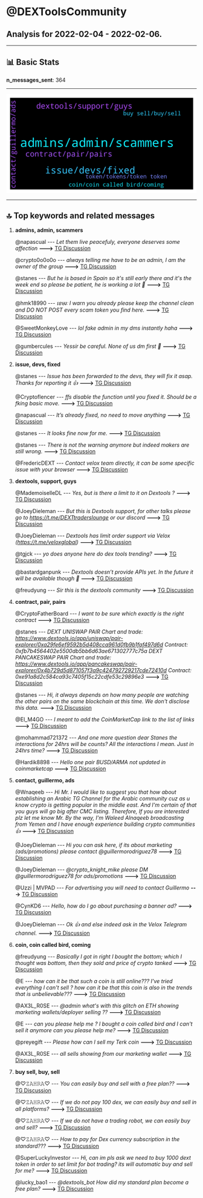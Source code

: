# **@DEXToolsCommunity**
 ## Analysis for **2022-02-04** - **2022-02-06**.

---

## 📊 **Basic Stats**

**n_messages_sent**: 364

---
![wordcloud](DEXToolsCommunity_2Days_wordcloud.png)

---


## 🔝 **Top keywords and related messages**

1. **admins, admin, scammers**

    @napascual --- *Let them live peacefuly, everyone deserves some affection* **--->** [TG Discussion](https://t.me/DEXToolsCommunity/330729)

    @crypto0o0o0o --- *always telling me have to be an admin, I am the owner of the group* **--->** [TG Discussion](https://t.me/DEXToolsCommunity/331069)

    @stanes --- *But he is based in Spain so it's still early there and it's the week end so please be patient, he is working a lot 🙏* **--->** [TG Discussion](https://t.me/DEXToolsCommunity/331815)

    @hmk18990 --- *ខេមរៈ I warn you already please keep the channel clean and DO NOT POST every scam token you find here.* **--->** [TG Discussion](https://t.me/DEXToolsCommunity/331258)

    @SweetMonkeyLove --- *lol fake admin in my dms instantly haha* **--->** [TG Discussion](https://t.me/DEXToolsCommunity/331998)

    @gumbercules --- *Yessir be careful. None of us dm first 👀* **--->** [TG Discussion](https://t.me/DEXToolsCommunity/332001)

2. **issue, devs, fixed**

    @stanes --- *Issue has been forwarded to the devs, they will fix it asap. Thanks for reporting it 👍* **--->** [TG Discussion](https://t.me/DEXToolsCommunity/332283)

    @Cryptoflencer --- *ffs disable the function until you fixed it. Should be a fking basic move.* **--->** [TG Discussion](https://t.me/DEXToolsCommunity/330682)

    @napascual --- *It’s already fixed, no need to move anything* **--->** [TG Discussion](https://t.me/DEXToolsCommunity/330683)

    @stanes --- *It looks fine now for me.* **--->** [TG Discussion](https://t.me/DEXToolsCommunity/330669)

    @stanes --- *There is not the warning anymore but indeed makers are still wrong.* **--->** [TG Discussion](https://t.me/DEXToolsCommunity/330674)

    @FredericDEXT --- *Contact velox team directly, it can be some specific issue with your browser* **--->** [TG Discussion](https://t.me/DEXToolsCommunity/331366)

3. **dextools, support, guys**

    @MademoiselleDL --- *Yes, but is there a limit to it on Dextools ?* **--->** [TG Discussion](https://t.me/DEXToolsCommunity/331162)

    @JoeyDieleman --- *But this is Dextools support, for other talks please go to https://t.me/DEXTtraderslounge or our discord* **--->** [TG Discussion](https://t.me/DEXToolsCommunity/332243)

    @JoeyDieleman --- *Dextools has limit order support via Velox (https://t.me/veloxglobal)* **--->** [TG Discussion](https://t.me/DEXToolsCommunity/332235)

    @tgjck --- *yo does anyone here do dex tools trending?* **--->** [TG Discussion](https://t.me/DEXToolsCommunity/332068)

    @bastardganpunk --- *Dextools doesn’t provide APIs yet. In the future it will be available though 🙂* **--->** [TG Discussion](https://t.me/DEXToolsCommunity/331203)

    @freudyung --- *Sir this is the dextools community* **--->** [TG Discussion](https://t.me/DEXToolsCommunity/330750)

4. **contract, pair, pairs**

    @CryptoFatherBoard --- *I want to be sure which exactly is the right contract* **--->** [TG Discussion](https://t.me/DEXToolsCommunity/330878)

    @stanes --- *DEXT UNISWAP PAIR Chart and trade: https://www.dextools.io/app/uniswap/pair-explorer/0xa29fe6ef9592b5d408cca961d0fb9b1faf497d6d Contract: 0xfb7b4564402e5500db5bb6d63ae671302777c75a  DEXT PANCAKESWAP PAIR Chart and trade: https://www.dextools.io/app/pancakeswap/pair-explorer/0x4b729d5d871057f3a9c424792729217cde72410d Contract: 0xe91a8d2c584ca93c7405f15c22cdfe53c29896e3* **--->** [TG Discussion](https://t.me/DEXToolsCommunity/330858)

    @stanes --- *Hi, it always depends on how many people are watching the other pairs on the same blockchain at this time. We don't disclose this data.* **--->** [TG Discussion](https://t.me/DEXToolsCommunity/330638)

    @El_M4GO --- *I meant to add the CoinMarketCap link to the list of links* **--->** [TG Discussion](https://t.me/DEXToolsCommunity/331843)

    @mohammad721372 --- *And one more question dear Stanes  the interactions for 24hrs will be counts?  All the interactions I mean.   Just in 24hrs time?* **--->** [TG Discussion](https://t.me/DEXToolsCommunity/330651)

    @Hardik8898 --- *Hello one pair BUSD/ARMA not updated in coinmarketcap* **--->** [TG Discussion](https://t.me/DEXToolsCommunity/330863)

5. **contact, guillermo, ads**

    @Wnaqeeb --- *Hi Mr.  I would like to suggest you that  how about establishing an Arabic TG Channel for the Arabic community cuz as u know crypto is getting popular in the middle east. And I'm certain of that you guys will go big after CMC listing. Therefore, If you are interested plz let me know Mr.    By the way, I'm Waleed Alnaqeeb broadcasting from Yemen  and I have enough experience building crypto communities 👍* **--->** [TG Discussion](https://t.me/DEXToolsCommunity/330777)

    @JoeyDieleman --- *Hi you can ask here, if its about marketing (ads/promotions) please contact @guillermorodriguez78* **--->** [TG Discussion](https://t.me/DEXToolsCommunity/332238)

    @JoeyDieleman --- *@crypto_knight_mike please DM @guillermorodriguez78 for ads/promotions* **--->** [TG Discussion](https://t.me/DEXToolsCommunity/332077)

    @Uzzi | MVPAD --- *For advertising you will need to contact Guillermo* **--->** [TG Discussion](https://t.me/DEXToolsCommunity/332011)

    @CynKD6 --- *Hello, how do I go about purchasing a banner ad?* **--->** [TG Discussion](https://t.me/DEXToolsCommunity/330623)

    @JoeyDieleman --- *Ok 👍 and else indeed ask in the Velox Telegram channel.* **--->** [TG Discussion](https://t.me/DEXToolsCommunity/331377)

6. **coin, coin called bird, coming**

    @freudyung --- *Basically I got in right I bought the bottom; which I thought was bottom, then they sold and price of crypto tanked* **--->** [TG Discussion](https://t.me/DEXToolsCommunity/330756)

    @E --- *how can it be that such a coin is still online??? I've tried everything I can't sell ? how can it be that this coin is also in the trends that is unbelievable???* **--->** [TG Discussion](https://t.me/DEXToolsCommunity/331138)

    @AX3L_R0SE --- *@admin what's with this glitch on ETH showing marketing wallets/deployer selling ??* **--->** [TG Discussion](https://t.me/DEXToolsCommunity/330648)

    @E --- *can you please help me ? I bought a coin called bird and I can't sell it anymore can you please help me?* **--->** [TG Discussion](https://t.me/DEXToolsCommunity/331133)

    @preyegift --- *Please how can I sell my Terk coin* **--->** [TG Discussion](https://t.me/DEXToolsCommunity/332142)

    @AX3L_R0SE --- *all sells showing from our marketing wallet* **--->** [TG Discussion](https://t.me/DEXToolsCommunity/330670)

7. **buy sell, buy, sell**

    @♡𝚉𝙰𝙷𝚁𝙰♡ --- *You can easily buy and sell with a free plan??* **--->** [TG Discussion](https://t.me/DEXToolsCommunity/331093)

    @♡𝚉𝙰𝙷𝚁𝙰♡ --- *If we do not pay 100 dex, we can easily buy and sell in all platforms?* **--->** [TG Discussion](https://t.me/DEXToolsCommunity/331090)

    @♡𝚉𝙰𝙷𝚁𝙰♡ --- *If we do not have a trading robot, we can easily buy and sell?* **--->** [TG Discussion](https://t.me/DEXToolsCommunity/331080)

    @♡𝚉𝙰𝙷𝚁𝙰♡ --- *How to pay for Dex currency subscription in the standard???* **--->** [TG Discussion](https://t.me/DEXToolsCommunity/330753)

    @SuperLuckyInvestor --- *Hi, can im pls ask we need to buy 1000 dext token in order to set limit for bot trading? its will automatic buy and sell for me?* **--->** [TG Discussion](https://t.me/DEXToolsCommunity/332110)

    @lucky_bao1 --- *@dextools_bot How did my standard plan become a free plan?* **--->** [TG Discussion](https://t.me/DEXToolsCommunity/332151)

